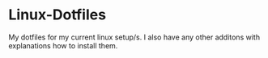 # Linux-Dotfiles
My dotfiles for my current linux setup/s. I also have any other additons with explanations how to install them.
